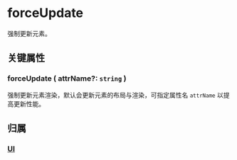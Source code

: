 # forceUpdate

强制更新元素。

## 关键属性

### forceUpdate ( attrName?: `string` )

强制更新元素渲染，默认会更新元素的布局与渲染，可指定属性名 `attrName` 以提高更新性能。

## 归属

### [UI](/reference/display/UI.md#基础属性)
